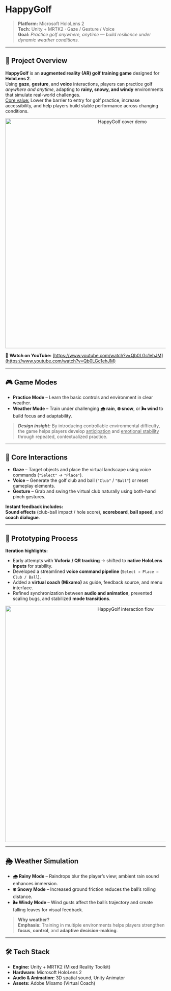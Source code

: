 # HappyGolf

> **Platform:** Microsoft HoloLens 2  
> **Tech:** Unity + MRTK2 · Gaze / Gesture / Voice  
> **Goal:** *Practice golf anywhere, anytime — build resilience under dynamic weather conditions.*

---

## 🧭 **Project Overview**
**HappyGolf** is an **augmented reality (AR) golf training game** designed for **HoloLens 2**.  
Using **gaze**, **gesture**, and **voice** interactions, players can practice golf *anywhere and anytime*, adapting to **rainy, snowy, and windy** environments that simulate real-world challenges.  
<u>Core value:</u> Lower the barrier to entry for golf practice, increase accessibility, and help players build stable performance across changing conditions.

<p align="center">
  <img src="docs/cover.gif" width="720" alt="HappyGolf cover demo">
</p>

🎥 **Watch on YouTube:** [https://www.youtube.com/watch?v=Qb0LGc1ehJM](https://www.youtube.com/watch?v=Qb0LGc1ehJM)

---

## 🎮 **Game Modes**
- **Practice Mode** – Learn the basic controls and environment in clear weather.  
- **Weather Mode** – Train under challenging **🌧️ rain**, **❄️ snow**, or **🌬️ wind** to build focus and adaptability.  

> ***Design insight:*** By introducing controllable environmental difficulty, the game helps players develop <ins>anticipation</ins> and <ins>emotional stability</ins> through repeated, contextualized practice.

---

## 🧠 **Core Interactions**
- **Gaze** – Target objects and place the virtual landscape using voice commands (`"Select"` → `"Place"`).  
- **Voice** – Generate the golf club and ball (`"Club"` / `"Ball"`) or reset gameplay elements.  
- **Gesture** – Grab and swing the virtual club naturally using both-hand pinch gestures.  

**Instant feedback includes:**  
**Sound effects** (club-ball impact / hole score), **scoreboard**, **ball speed**, and **coach dialogue**.

---

## 🧩 **Prototyping Process**
**Iteration highlights:**  
- Early attempts with **Vuforia / QR tracking** → shifted to **native HoloLens inputs** for stability.  
- Developed a streamlined **voice command pipeline** (`Select → Place → Club / Ball`).  
- Added a **virtual coach (Mixamo)** as guide, feedback source, and menu interface.  
- Refined synchronization between **audio and animation**, prevented scaling bugs, and stabilized **mode transitions**.  

<p align="center">
  <img src="docs/flow.png" width="740" alt="HappyGolf interaction flow">
</p>

---

## 🌦️ **Weather Simulation**
- **🌧️ Rainy Mode** – Raindrops blur the player’s view; ambient rain sound enhances immersion.  
- **❄️ Snowy Mode** – Increased ground friction reduces the ball’s rolling distance.  
- **🌬️ Windy Mode** – Wind gusts affect the ball’s trajectory and create falling leaves for visual feedback.  

> **Why weather?**  
> **Emphasis:** Training in multiple environments helps players strengthen **focus**, **control**, and **adaptive decision-making**.

---

## 🛠️ **Tech Stack**
- **Engine:** Unity + MRTK2 (Mixed Reality Toolkit)  
- **Hardware:** Microsoft HoloLens 2  
- **Audio & Animation:** 3D spatial sound, Unity Animator  
- **Assets:** Adobe Mixamo (Virtual Coach)

